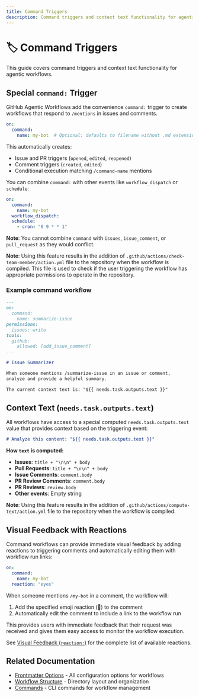 ```yaml
---
title: Command Triggers
description: Command triggers and context text functionality for agentic workflows
---
```


# 🏷️ Command Triggers

This guide covers command triggers and context text functionality for agentic workflows.

## Special `command:` Trigger

GitHub Agentic Workflows add the convenience `command:` trigger to create workflows that respond to `/mentions` in issues and comments.

```yaml
on:
  command:
    name: my-bot  # Optional: defaults to filename without .md extension
```

This automatically creates:
- Issue and PR triggers (`opened`, `edited`, `reopened`)
- Comment triggers (`created`, `edited`)
- Conditional execution matching `/command-name` mentions

You can combine `command:` with other events like `workflow_dispatch` or `schedule`:

```yaml
on:
  command:
    name: my-bot
  workflow_dispatch:
  schedule:
    - cron: "0 9 * * 1"
```

**Note**: You cannot combine `command` with `issues`, `issue_comment`, or `pull_request` as they would conflict.

**Note**: Using this feature results in the addition of `.github/actions/check-team-member/action.yml` file to the repository when the workflow is compiled. This file is used to check if the user triggering the workflow has appropriate permissions to operate in the repository.

### Example command workflow

```markdown
---
on:
  command:
    name: summarize-issue
permissions:
  issues: write
tools:
  github:
    allowed: [add_issue_comment]
---

# Issue Summarizer

When someone mentions /summarize-issue in an issue or comment, 
analyze and provide a helpful summary.

The current context text is: "${{ needs.task.outputs.text }}"
```

## Context Text (`needs.task.outputs.text`)

All workflows have access to a special computed `needs.task.outputs.text` value that provides context based on the triggering event:

```markdown
# Analyze this content: "${{ needs.task.outputs.text }}"
```

**How `text` is computed:**
- **Issues**: `title + "\n\n" + body`
- **Pull Requests**: `title + "\n\n" + body`  
- **Issue Comments**: `comment.body`
- **PR Review Comments**: `comment.body`
- **PR Reviews**: `review.body`
- **Other events**: Empty string

**Note**: Using this feature results in the addition of `.github/actions/compute-text/action.yml` file to the repository when the workflow is compiled.

## Visual Feedback with Reactions

Command workflows can provide immediate visual feedback by adding reactions to triggering comments and automatically editing them with workflow run links:

```yaml
on:
  command:
    name: my-bot
  reaction: "eyes"
```

When someone mentions `/my-bot` in a comment, the workflow will:
1. Add the specified emoji reaction (👀) to the comment
2. Automatically edit the comment to include a link to the workflow run

This provides users with immediate feedback that their request was received and gives them easy access to monitor the workflow execution.

See [Visual Feedback (`reaction:`)](frontmatter.md#visual-feedback-reaction) for the complete list of available reactions.

## Related Documentation

- [Frontmatter Options](frontmatter.md) - All configuration options for workflows
- [Workflow Structure](workflow-structure.md) - Directory layout and organization
- [Commands](commands.md) - CLI commands for workflow management
